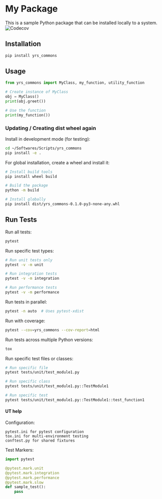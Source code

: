 # My Package

This is a sample Python package that can be installed locally to a system.
![Codecov](https://codecov.io/gh/yogeSHarma1386/py-yrs-commons/branch/main/graph/badge.svg)

## Installation

```bash
pip install yrs_commons
```

## Usage

```python
from yrs_commons import MyClass, my_function, utility_function

# Create instance of MyClass
obj = MyClass()
print(obj.greet())

# Use the function
print(my_function())
```

### Updating / Creating dist wheel again

Install in development mode (for testing):
```bash
cd ~/Softwares/Scripts/yrs_commons
pip install -e .
```

For global installation, create a wheel and install it:
```bash
# Install build tools
pip install wheel build

# Build the package
python -m build

# Install globally
pip install dist/yrs_commons-0.1.0-py3-none-any.whl
```

## Run Tests

Run all tests:
```bash
pytest
```

Run specific test types:
```bash
# Run unit tests only
pytest -v -m unit

# Run integration tests
pytest -v -m integration

# Run performance tests
pytest -v -m performance
```

Run tests in parallel:
```bash
pytest -n auto  # Uses pytest-xdist
```

Run with coverage:
```bash
pytest --cov=yrs_commons --cov-report=html
```

Run tests across multiple Python versions:
```bash
tox
```

Run specific test files or classes:
```bash
# Run specific file
pytest tests/unit/test_module1.py

# Run specific class
pytest tests/unit/test_module1.py::TestModule1

# Run specific test
pytest tests/unit/test_module1.py::TestModule1::test_function1
```

#### UT help
Configuration:
```
pytest.ini for pytest configuration
tox.ini for multi-environment testing
conftest.py for shared fixtures
```

Test Markers:
```python
import pytest

@pytest.mark.unit
@pytest.mark.integration
@pytest.mark.performance
@pytest.mark.slow
def sample_test():
    pass
```


